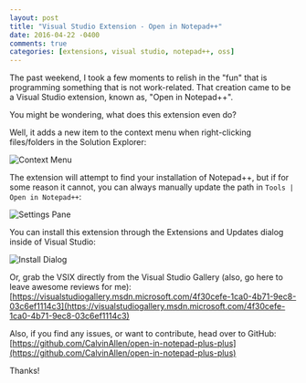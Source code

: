 ```yaml
---
layout: post
title: "Visual Studio Extension - Open in Notepad++"
date: 2016-04-22 -0400
comments: true
categories: [extensions, visual studio, notepad++, oss]
---
```


The past weekend, I took a few moments to relish in the "fun" that is programming something that is not work-related. That creation came to be a Visual Studio extension, known as, "Open in Notepad++".

You might be wondering, what does this extension even do?

Well, it adds a new item to the context menu when right-clicking files/folders in the Solution Explorer:

![Context Menu](https://www.calvinallen.net/images/2016/visual-studio-extension--open-in-notepad-plus-plus/context-menu.png)

The extension will attempt to find your installation of Notepad++, but if for some reason it cannot, you can always manually update the path in ``Tools | Open in Notepad++``:

![Settings Pane](https://www.calvinallen.net/images/2016/visual-studio-extension--open-in-notepad-plus-plus/settings-pane.png)

You can install this extension through the Extensions and Updates dialog inside of Visual Studio:

![Install Dialog](https://www.calvinallen.net/images/2016/visual-studio-extension--open-in-notepad-plus-plus/install-dialog.png)

Or, grab the VSIX directly from the Visual Studio Gallery (also, go here to leave awesome reviews for me):
[https://visualstudiogallery.msdn.microsoft.com/4f30cefe-1ca0-4b71-9ec8-03c6ef1114c3](https://visualstudiogallery.msdn.microsoft.com/4f30cefe-1ca0-4b71-9ec8-03c6ef1114c3)

Also, if you find any issues, or want to contribute, head over to GitHub:
[https://github.com/CalvinAllen/open-in-notepad-plus-plus](https://github.com/CalvinAllen/open-in-notepad-plus-plus)

Thanks!